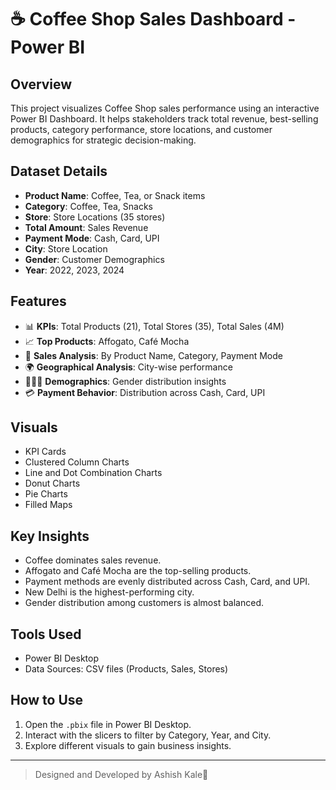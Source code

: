# ☕ Coffee Shop Sales Dashboard - Power BI

## Overview
This project visualizes Coffee Shop sales performance using an interactive Power BI Dashboard. It helps stakeholders track total revenue, best-selling products, category performance, store locations, and customer demographics for strategic decision-making.

## Dataset Details
- **Product Name**: Coffee, Tea, or Snack items
- **Category**: Coffee, Tea, Snacks
- **Store**: Store Locations (35 stores)
- **Total Amount**: Sales Revenue
- **Payment Mode**: Cash, Card, UPI
- **City**: Store Location
- **Gender**: Customer Demographics
- **Year**: 2022, 2023, 2024

## Features
- 📊 **KPIs**: Total Products (21), Total Stores (35), Total Sales (4M)
- 📈 **Top Products**: Affogato, Café Mocha
- 🧾 **Sales Analysis**: By Product Name, Category, Payment Mode
- 🌍 **Geographical Analysis**: City-wise performance
- 🧑‍🤝‍🧑 **Demographics**: Gender distribution insights
- 💳 **Payment Behavior**: Distribution across Cash, Card, UPI

## Visuals
- KPI Cards
- Clustered Column Charts
- Line and Dot Combination Charts
- Donut Charts
- Pie Charts
- Filled Maps

## Key Insights
- Coffee dominates sales revenue.
- Affogato and Café Mocha are the top-selling products.
- Payment methods are evenly distributed across Cash, Card, and UPI.
- New Delhi is the highest-performing city.
- Gender distribution among customers is almost balanced.

## Tools Used
- Power BI Desktop
- Data Sources: CSV files (Products, Sales, Stores)

## How to Use
1. Open the `.pbix` file in Power BI Desktop.
2. Interact with the slicers to filter by Category, Year, and City.
3. Explore different visuals to gain business insights.

---

> Designed and Developed by Ashish Kale🌟
